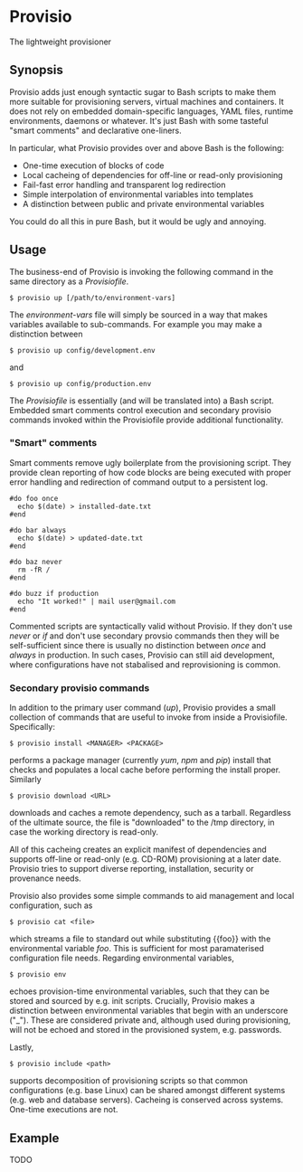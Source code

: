 # Provisio
The lightweight provisioner

## Synopsis
Provisio adds just enough syntactic sugar to Bash scripts to make them more suitable for provisioning servers, virtual machines and containers. It does not rely on embedded domain-specific languages, YAML files, runtime environments, daemons or whatever. It's just Bash with some tasteful "smart comments" and declarative one-liners. 

In particular, what Provisio provides over and above Bash is the following:

* One-time execution of blocks of code
* Local cacheing of dependencies for off-line or read-only provisioning
* Fail-fast error handling and transparent log redirection
* Simple interpolation of environmental variables into templates 
* A distinction between public and private environmental variables

You could do all this in pure Bash, but it would be ugly and annoying.

## Usage
The business-end of Provisio is invoking the following command in the same directory as a *Provisiofile*.

    $ provisio up [/path/to/environment-vars]
  
The *environment-vars* file will simply be sourced in a way that makes variables available to sub-commands. For example you may make a distinction between

    $ provisio up config/development.env
    
and

    $ provisio up config/production.env
  
The *Provisiofile* is essentially (and will be translated into) a Bash script. Embedded smart comments control execution and secondary provisio commands invoked within the Provisiofile provide additional functionality. 
 
### "Smart" comments
 
Smart comments remove ugly boilerplate from the provisioning script. They provide clean reporting of how code blocks are being executed with proper error handling and redirection of command output to a persistent log. 

    #do foo once
      echo $(date) > installed-date.txt
    #end
    
    #do bar always
      echo $(date) > updated-date.txt
    #end
    
    #do baz never
      rm -fR /
    #end
    
    #do buzz if production
      echo "It worked!" | mail user@gmail.com
    #end
    
Commented scripts are syntactically valid without Provisio. If they don't use *never* or *if* and don't use secondary provsio commands then they will be self-sufficient since there is usually no distinction between *once* and *always* in production. In such cases, Provisio can still aid development, where configurations have not stabalised and reprovisioning is common. 

### Secondary provisio commands

In addition to the primary user command (*up*), Provisio provides a small collection of commands that are useful to invoke from inside a Provisiofile. Specifically:

    $ provisio install <MANAGER> <PACKAGE>
    
performs a package manager (currently *yum*, *npm* and *pip*) install that checks and populates a local cache before performing the install proper. Similarly

    $ provisio download <URL>

downloads and caches a remote dependency, such as a tarball. Regardless of the ultimate source, the file is "downloaded" to the /tmp directory, in case the working directory is read-only.

All of this cacheing creates an explicit manifest of dependencies and supports off-line or read-only (e.g. CD-ROM) provisioning at a later date. Provisio tries to support diverse reporting, installation, security or provenance needs.

Provisio also provides some simple commands to aid management and local configuration, such as

    $ provisio cat <file>
    
which streams a file to standard out while substituting {{foo}} with the environmental variable *foo*. This is sufficient for most paramaterised configuration file needs. Regarding environmental variables, 

    $ provisio env
    
echoes provision-time environmental variables, such that they can be stored and sourced by e.g. init scripts. Crucially, Provisio makes a distinction between environmental variables that begin with an underscore ("_"). These are considered private and, although used during provisioning, will not be echoed and stored in the provisioned system, e.g. passwords.

Lastly, 

    $ provisio include <path>
    
supports decomposition of provisioning scripts so that common configurations (e.g. base Linux) can be shared amongst different systems (e.g. web and database servers). Cacheing is conserved across systems. One-time executions are not.

## Example

TODO
